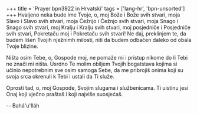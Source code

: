 +++
title = 'Prayer bpn3922 in Hrvatski'
tags = ['lang-hr', 'bpn-unsorted']
+++
Hvaljeno neka bude ime Tvoje, o, moj Bože i Bože svih stvari, moja Slavo i Slavo svih stvari, moja Čežnjo i Čežnjo svih stvari, moja Snago i Snago svih stvari, moj Kralju i Kralju svih stvari, moj posjedniče i Posjedniče svih stvari, Pokretaču moj i Pokretaču svih stvari! Ne daj, preklinjem te, da budem lišen Tvojih nježnimh milosti, niti da budem odbačen daleko od obala Tvoje blizine.

Ništa osim Tebe, o, Gospode moj, ne pomaže mi i pristup nikome do li Tebi ne znači mi ništa. Usrdno Te molim obiljem Tvojih bogatstava kojima si učinio nepotrebnim sve osim samoga Sebe, da me pribrojiš onima koji su svoja srca okrenuli k Tebi i ustali da Ti služe.

Oprosti tad, o, moj Gospode, Svojim slugama i službenicama. Ti uistinu jesi Onaj koji vječno praštaš i koji najviše suosjećaš.

-- Bahá'u'lláh

